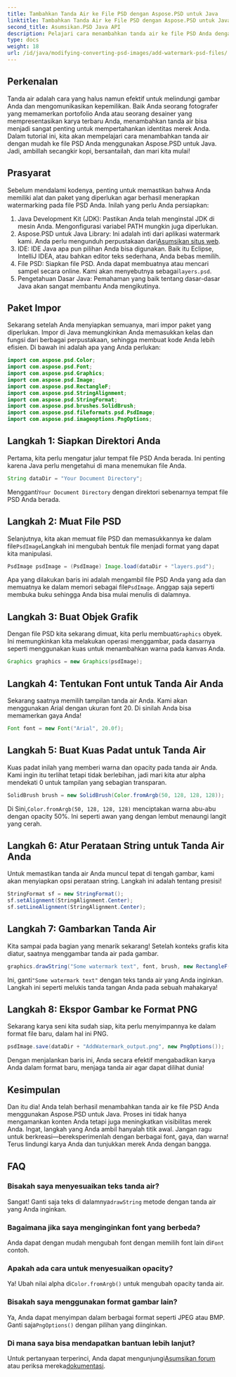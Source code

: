 ```yaml
---
title: Tambahkan Tanda Air ke File PSD dengan Aspose.PSD untuk Java
linktitle: Tambahkan Tanda Air ke File PSD dengan Aspose.PSD untuk Java
second_title: Asumsikan.PSD Java API
description: Pelajari cara menambahkan tanda air ke file PSD Anda dengan mudah menggunakan Aspose.PSD untuk Java. Lindungi gambar Anda dengan panduan langkah demi langkah sederhana.
type: docs
weight: 18
url: /id/java/modifying-converting-psd-images/add-watermark-psd-files/
---
```

## Perkenalan
Tanda air adalah cara yang halus namun efektif untuk melindungi gambar Anda dan mengomunikasikan kepemilikan. Baik Anda seorang fotografer yang memamerkan portofolio Anda atau seorang desainer yang mempresentasikan karya terbaru Anda, menambahkan tanda air bisa menjadi sangat penting untuk mempertahankan identitas merek Anda. Dalam tutorial ini, kita akan mempelajari cara menambahkan tanda air dengan mudah ke file PSD Anda menggunakan Aspose.PSD untuk Java. Jadi, ambillah secangkir kopi, bersantailah, dan mari kita mulai!
## Prasyarat
Sebelum mendalami kodenya, penting untuk memastikan bahwa Anda memiliki alat dan paket yang diperlukan agar berhasil menerapkan watermarking pada file PSD Anda. Inilah yang perlu Anda persiapkan:
1. Java Development Kit (JDK): Pastikan Anda telah menginstal JDK di mesin Anda. Mengonfigurasi variabel PATH mungkin juga diperlukan.
2. Aspose.PSD untuk Java Library: Ini adalah inti dari aplikasi watermark kami. Anda perlu mengunduh perpustakaan dari[Asumsikan situs web](https://releases.aspose.com/psd/java/).
3. IDE: IDE Java apa pun pilihan Anda bisa digunakan. Baik itu Eclipse, IntelliJ IDEA, atau bahkan editor teks sederhana, Anda bebas memilih.
4.  File PSD: Siapkan file PSD. Anda dapat membuatnya atau mencari sampel secara online. Kami akan menyebutnya sebagai`layers.psd`.
5. Pengetahuan Dasar Java: Pemahaman yang baik tentang dasar-dasar Java akan sangat membantu Anda mengikutinya.
## Paket Impor
Sekarang setelah Anda menyiapkan semuanya, mari impor paket yang diperlukan. Impor di Java memungkinkan Anda memasukkan kelas dan fungsi dari berbagai perpustakaan, sehingga membuat kode Anda lebih efisien. Di bawah ini adalah apa yang Anda perlukan:
```java
import com.aspose.psd.Color;
import com.aspose.psd.Font;
import com.aspose.psd.Graphics;
import com.aspose.psd.Image;
import com.aspose.psd.RectangleF;
import com.aspose.psd.StringAlignment;
import com.aspose.psd.StringFormat;
import com.aspose.psd.brushes.SolidBrush;
import com.aspose.psd.fileformats.psd.PsdImage;
import com.aspose.psd.imageoptions.PngOptions;
```
## Langkah 1: Siapkan Direktori Anda
Pertama, kita perlu mengatur jalur tempat file PSD Anda berada. Ini penting karena Java perlu mengetahui di mana menemukan file Anda. 
```java
String dataDir = "Your Document Directory";
```
 Mengganti`Your Document Directory` dengan direktori sebenarnya tempat file PSD Anda berada.
## Langkah 2: Muat File PSD
 Selanjutnya, kita akan memuat file PSD dan memasukkannya ke dalam file`PsdImage`Langkah ini mengubah bentuk file menjadi format yang dapat kita manipulasi.
```java
PsdImage psdImage = (PsdImage) Image.load(dataDir + "layers.psd");
```
 Apa yang dilakukan baris ini adalah mengambil file PSD Anda yang ada dan memuatnya ke dalam memori sebagai file`PsdImage`. Anggap saja seperti membuka buku sehingga Anda bisa mulai menulis di dalamnya.
## Langkah 3: Buat Objek Grafik
 Dengan file PSD kita sekarang dimuat, kita perlu membuat`Graphics` obyek. Ini memungkinkan kita melakukan operasi menggambar, pada dasarnya seperti menggunakan kuas untuk menambahkan warna pada kanvas Anda.
```java
Graphics graphics = new Graphics(psdImage);
```
## Langkah 4: Tentukan Font untuk Tanda Air Anda
Sekarang saatnya memilih tampilan tanda air Anda. Kami akan menggunakan Arial dengan ukuran font 20. Di sinilah Anda bisa memamerkan gaya Anda!
```java
Font font = new Font("Arial", 20.0f);
```
## Langkah 5: Buat Kuas Padat untuk Tanda Air
Kuas padat inilah yang memberi warna dan opacity pada tanda air Anda. Kami ingin itu terlihat tetapi tidak berlebihan, jadi mari kita atur alpha mendekati 0 untuk tampilan yang sebagian transparan.
```java
SolidBrush brush = new SolidBrush(Color.fromArgb(50, 128, 128, 128));
```
 Di Sini,`Color.fromArgb(50, 128, 128, 128)` menciptakan warna abu-abu dengan opacity 50%. Ini seperti awan yang dengan lembut menaungi langit yang cerah.
## Langkah 6: Atur Perataan String untuk Tanda Air Anda
Untuk memastikan tanda air Anda muncul tepat di tengah gambar, kami akan menyiapkan opsi perataan string. Langkah ini adalah tentang presisi!
```java
StringFormat sf = new StringFormat();
sf.setAlignment(StringAlignment.Center);
sf.setLineAlignment(StringAlignment.Center);
```
## Langkah 7: Gambarkan Tanda Air
Kita sampai pada bagian yang menarik sekarang! Setelah konteks grafis kita diatur, saatnya menggambar tanda air pada gambar.
```java
graphics.drawString("Some watermark text", font, brush, new RectangleF(0, 0, psdImage.getWidth(), psdImage.getHeight()), sf);
```
 Ini, ganti`"Some watermark text"` dengan teks tanda air yang Anda inginkan. Langkah ini seperti melukis tanda tangan Anda pada sebuah mahakarya!
## Langkah 8: Ekspor Gambar ke Format PNG
Sekarang karya seni kita sudah siap, kita perlu menyimpannya ke dalam format file baru, dalam hal ini PNG. 
```java
psdImage.save(dataDir + "AddWatermark_output.png", new PngOptions());
```
Dengan menjalankan baris ini, Anda secara efektif mengabadikan karya Anda dalam format baru, menjaga tanda air agar dapat dilihat dunia!
## Kesimpulan
Dan itu dia! Anda telah berhasil menambahkan tanda air ke file PSD Anda menggunakan Aspose.PSD untuk Java. Proses ini tidak hanya mengamankan konten Anda tetapi juga meningkatkan visibilitas merek Anda. Ingat, langkah yang Anda ambil hanyalah titik awal. Jangan ragu untuk berkreasi—bereksperimenlah dengan berbagai font, gaya, dan warna! Terus lindungi karya Anda dan tunjukkan merek Anda dengan bangga. 
## FAQ
### Bisakah saya menyesuaikan teks tanda air?
 Sangat! Ganti saja teks di dalamnya`drawString` metode dengan tanda air yang Anda inginkan.
### Bagaimana jika saya menginginkan font yang berbeda?
 Anda dapat dengan mudah mengubah font dengan memilih font lain di`Font` contoh.
### Apakah ada cara untuk menyesuaikan opacity?
 Ya! Ubah nilai alpha di`Color.fromArgb()` untuk mengubah opacity tanda air.
### Bisakah saya menggunakan format gambar lain?
 Ya, Anda dapat menyimpan dalam berbagai format seperti JPEG atau BMP. Ganti saja`PngOptions()` dengan pilihan yang diinginkan.
### Di mana saya bisa mendapatkan bantuan lebih lanjut?
 Untuk pertanyaan terperinci, Anda dapat mengunjungi[Asumsikan forum](https://forum.aspose.com/c/psd/34) atau periksa mereka[dokumentasi](https://reference.aspose.com/psd/java/).
